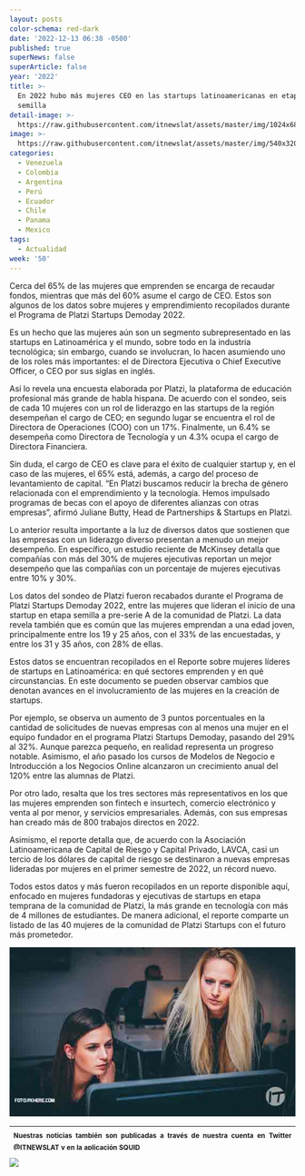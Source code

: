 ```yaml
---
layout: posts
color-schema: red-dark
date: '2022-12-13 06:38 -0500'
published: true
superNews: false
superArticle: false
year: '2022'
title: >-
  En 2022 hubo más mujeres CEO en las startups latinoamericanas en etapa
  semilla 
detail-image: >-
  https://raw.githubusercontent.com/itnewslat/assets/master/img/1024x680/Mujeres-Ejecutivas-g.jpg
image: >-
  https://raw.githubusercontent.com/itnewslat/assets/master/img/540x320/Mujeres-Ejecutivas-p.jpg
categories:
  - Venezuela
  - Colombia
  - Argentina
  - Perú
  - Ecuador
  - Chile
  - Panama
  - Mexico
tags:
  - Actualidad
week: '50'
---
```

Cerca del 65% de las mujeres que emprenden se encarga de recaudar fondos, mientras que más del 60% asume el cargo de CEO. Estos son algunos de los datos sobre mujeres y emprendimiento recopilados durante el Programa de Platzi Startups Demoday 2022.

Es un hecho que las mujeres aún son un segmento subrepresentado en las startups en Latinoamérica y el mundo, sobre todo en la industria tecnológica; sin embargo, cuando se involucran, lo hacen asumiendo uno de los roles más importantes: el de Directora Ejecutiva o Chief Executive Officer, o CEO por sus siglas en inglés.

Así lo revela una encuesta elaborada por Platzi, la plataforma de educación profesional más grande de habla hispana. De acuerdo con el sondeo, seis de cada 10 mujeres con un rol de liderazgo en las startups de la región desempeñan el cargo de CEO; en segundo lugar se encuentra el rol de Directora de Operaciones (COO) con un 17%. Finalmente, un 6.4% se desempeña como Directora de Tecnología y un 4.3% ocupa el cargo de Directora Financiera.

Sin duda, el cargo de CEO es clave para el éxito de cualquier startup y, en el caso de las mujeres, el 65% está, además, a cargo del proceso de levantamiento de capital. “En Platzi buscamos reducir la brecha de género relacionada con el emprendimiento y la tecnología. Hemos impulsado programas de becas con el apoyo de diferentes alianzas con otras empresas”, afirmó Juliane Butty, Head de  Partnerships & Startups en Platzi.

Lo anterior resulta importante a la luz de diversos datos que sostienen que las empresas con un liderazgo diverso presentan a menudo un mejor desempeño. En específico, un estudio reciente de McKinsey detalla que compañías con más del 30% de mujeres ejecutivas reportan un mejor desempeño que las compañías con un porcentaje de mujeres ejecutivas entre 10% y 30%.

Los datos del sondeo de Platzi fueron recabados durante el Programa de Platzi Startups Demoday 2022, entre las mujeres que lideran el inicio de una startup en etapa semilla a pre-serie A de la comunidad de Platzi. La data revela también que es común que las mujeres emprendan a una edad joven, principalmente entre los 19 y 25 años, con el 33% de las encuestadas, y entre los 31 y 35 años, con 28% de ellas.

Estos datos se encuentran recopilados en el Reporte sobre mujeres líderes de startups en Latinoamérica: en qué sectores emprenden y en qué circunstancias. En este documento se pueden observar cambios que denotan avances en el involucramiento de las mujeres en la creación de startups. 

Por ejemplo, se observa un aumento de 3 puntos porcentuales en la cantidad de solicitudes de nuevas empresas con al menos una mujer en el equipo fundador en el programa Platzi Startups Demoday, pasando del 29% al 32%. Aunque parezca pequeño, en realidad representa un progreso notable. Asimismo, el año pasado los cursos de Modelos de Negocio e Introducción a los Negocios Online alcanzaron un crecimiento anual del 120% entre las alumnas de Platzi.

Por otro lado, resalta que los tres sectores más representativos en los que las mujeres emprenden son fintech e insurtech, comercio electrónico y venta al por menor, y servicios empresariales. Además, con sus empresas han creado más de 800 trabajos directos en 2022.

Asimismo, el reporte detalla que, de acuerdo con la Asociación Latinoamericana de Capital de Riesgo y Capital Privado, LAVCA, casi un tercio de los dólares de capital de riesgo se destinaron a nuevas empresas lideradas por mujeres en el primer semestre de 2022, un récord nuevo. 

Todos estos datos y más fueron recopilados en un reporte disponible aquí, enfocado en mujeres fundadoras y ejecutivas de startups en etapa temprana de la comunidad de Platzi, la más grande en tecnología con más de 4 millones de estudiantes. De manera adicional, el reporte comparte un listado de las 40 mujeres de la comunidad de Platzi Startups con el futuro más prometedor. 

![](https://raw.githubusercontent.com/itnewslat/assets/master/img/540x320/Mujeres-Ejecutivas-p.jpg)

<table style="height: 42px;" width="569">
<tbody>
<tr>
<td style="text-align: justify;"><sub><strong>Nuestras noticias también son publicadas a través de nuestra cuenta en Twitter <a href="https://twitter.com/itnewslat?lang=es">@ITNEWSLAT</a> y en la aplicación <a href="https://squidapp.co/en/">SQUID</a></strong></sub></td>
</tr>
</tbody>
</table>

<img src="https://tracker.metricool.com/c3po.jpg?hash=56f88a41e39ab42c063cc51676587a04"/>